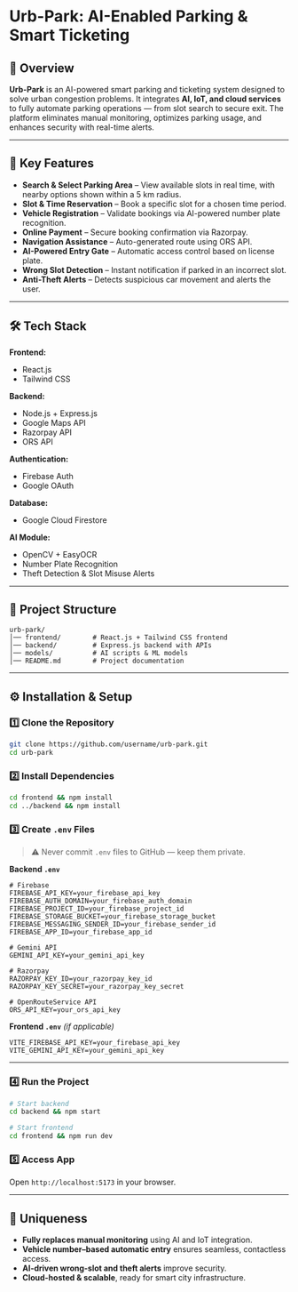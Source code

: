 # Urb-Park: AI-Enabled Parking & Smart Ticketing

## 📌 Overview

**Urb-Park** is an AI-powered smart parking and ticketing system designed to solve urban congestion problems.
It integrates **AI, IoT, and cloud services** to fully automate parking operations — from slot search to secure exit.
The platform eliminates manual monitoring, optimizes parking usage, and enhances security with real-time alerts.

---

## 🚀 Key Features

* **Search & Select Parking Area** – View available slots in real time, with nearby options shown within a 5 km radius.
* **Slot & Time Reservation** – Book a specific slot for a chosen time period.
* **Vehicle Registration** – Validate bookings via AI-powered number plate recognition.
* **Online Payment** – Secure booking confirmation via Razorpay.
* **Navigation Assistance** – Auto-generated route using ORS API.
* **AI-Powered Entry Gate** – Automatic access control based on license plate.
* **Wrong Slot Detection** – Instant notification if parked in an incorrect slot.
* **Anti-Theft Alerts** – Detects suspicious car movement and alerts the user.

---

## 🛠️ Tech Stack

**Frontend:**

* React.js
* Tailwind CSS

**Backend:**

* Node.js + Express.js
* Google Maps API
* Razorpay API
* ORS API

**Authentication:**

* Firebase Auth
* Google OAuth

**Database:**

* Google Cloud Firestore

**AI Module:**

* OpenCV + EasyOCR
* Number Plate Recognition
* Theft Detection & Slot Misuse Alerts

---

## 📂 Project Structure

```
urb-park/
│── frontend/        # React.js + Tailwind CSS frontend
│── backend/         # Express.js backend with APIs
│── models/          # AI scripts & ML models
│── README.md        # Project documentation
```

---

## ⚙️ Installation & Setup

### 1️⃣ Clone the Repository

```bash
git clone https://github.com/username/urb-park.git
cd urb-park
```

### 2️⃣ Install Dependencies

```bash
cd frontend && npm install
cd ../backend && npm install
```

### 3️⃣ Create `.env` Files

> ⚠️ Never commit `.env` files to GitHub — keep them private.

**Backend `.env`**

```env
# Firebase
FIREBASE_API_KEY=your_firebase_api_key
FIREBASE_AUTH_DOMAIN=your_firebase_auth_domain
FIREBASE_PROJECT_ID=your_firebase_project_id
FIREBASE_STORAGE_BUCKET=your_firebase_storage_bucket
FIREBASE_MESSAGING_SENDER_ID=your_firebase_sender_id
FIREBASE_APP_ID=your_firebase_app_id

# Gemini API
GEMINI_API_KEY=your_gemini_api_key

# Razorpay
RAZORPAY_KEY_ID=your_razorpay_key_id
RAZORPAY_KEY_SECRET=your_razorpay_key_secret

# OpenRouteService API
ORS_API_KEY=your_ors_api_key
```

**Frontend `.env`** *(if applicable)*

```env
VITE_FIREBASE_API_KEY=your_firebase_api_key
VITE_GEMINI_API_KEY=your_gemini_api_key
```

---

### 4️⃣ Run the Project

```bash
# Start backend
cd backend && npm start

# Start frontend
cd frontend && npm run dev
```

### 5️⃣ Access App

Open `http://localhost:5173` in your browser.

---

## 🎯 Uniqueness

* **Fully replaces manual monitoring** using AI and IoT integration.
* **Vehicle number–based automatic entry** ensures seamless, contactless access.
* **AI-driven wrong-slot and theft alerts** improve security.
* **Cloud-hosted & scalable**, ready for smart city infrastructure.

